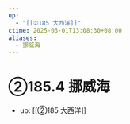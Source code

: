 ```yaml
---
up:
  - "[[②185 大西洋]]"
ctime: 2025-03-01T13:08:30+08:00
aliases:
  - 挪威海
---
```


# ②185.4 挪威海

- up: [[②185 大西洋]]
